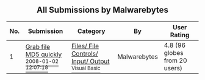 ﻿<div align="center">

## All Submissions by Malwarebytes

</div>

No.  | Submission | Category | By   | User Rating
---- | ---------- | -------- | ---- | -----------
1 | [Grab file MD5 quickly<br /><sup>2008-01-02 12:07:18</sup>](https://github.com/Planet-Source-Code/malwarebytes-grab-file-md5-quickly__1-69092) | [Files/ File Controls/ Input/ Output<br /><sup>Visual Basic</sup>](../ByCategory/files-file-controls-input-output__1-3.md) | Malwarebytes | 4.8 (96 globes from 20 users)
